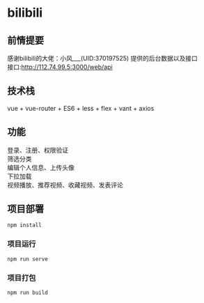 # bilibili

## 前情提要
感谢bilibili的大佬：小风___(UID:370197525) 提供的后台数据以及接口  
接口:http://112.74.99.5:3000/web/api

## 技术栈
vue + vue-router + ES6 + less + flex + vant + axios

## 功能
登录、注册、权限验证  
筛选分类  
编辑个人信息、上传头像  
下拉加载  
视频播放、推荐视频、收藏视频、发表评论  

## 项目部署
```
npm install
```

### 项目运行
```
npm run serve
```

### 项目打包
```
npm run build
```
